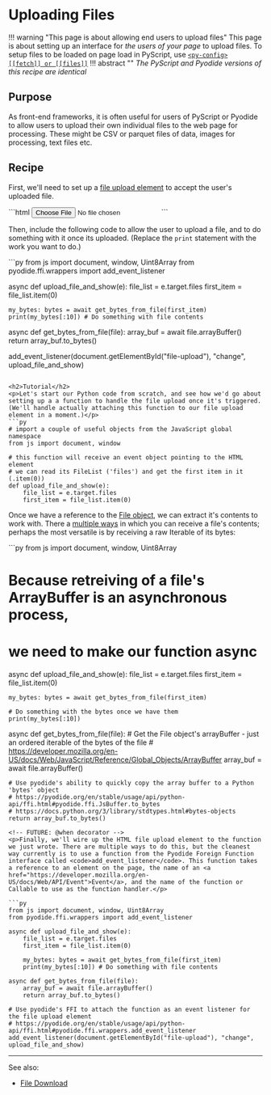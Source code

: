 # Uploading Files

!!! warning "This page is about allowing end users to upload files"
    This page is about setting up an interface for <i>the users of your page</i> to upload files. To setup files to be loaded on page load in PyScript, use <a href="https://docs.pyscript.net/latest/reference/elements/py-config.html#a-name-fetch-fetch-a"><code>&lt;py-config&gt; [[fetch]] or [[files]]</code></a>
!!! abstract ""
    <i>The PyScript and Pyodide versions of this recipe are identical</i>


<h2>Purpose</h2>
<p>As front-end frameworks, it is often useful for users of PyScript or Pyodide to allow users to upload their own individual files to the web page for processing. These might be CSV or parquet files of data, images for processing, text files etc.</p>
<h2>Recipe</h2>
<p>First, we'll need to set up a <a href="https://developer.mozilla.org/en-US/docs/Web/HTML/Element/input/file">file upload element</a> to accept the user's uploaded file.</p>
```html
<label for="Upload a File"></label>
<input type="file" id="file-upload">
```
<p>Then, include the following code to allow the user to upload a file, and to do something with it once its uploaded. (Replace the <code>print</code> statement with the work you want to do.)</p>
```py
from js import document, window, Uint8Array
from pyodide.ffi.wrappers import add_event_listener
    
async def upload_file_and_show(e):
    file_list = e.target.files
    first_item = file_list.item(0)
    
    my_bytes: bytes = await get_bytes_from_file(first_item)
    print(my_bytes[:10]) # Do something with file contents
    
async def get_bytes_from_file(file):
    array_buf = await file.arrayBuffer()
    return array_buf.to_bytes()
    
add_event_listener(document.getElementById("file-upload"), "change", upload_file_and_show)

```

<h2>Tutorial</h2>
<p>Let's start our Python code from scratch, and see how we'd go about setting up a a function to handle the file upload once it's triggered. (We'll handle actually attaching this function to our file upload element in a moment.)</p>
```py
# import a couple of useful objects from the JavaScript global namespace
from js import document, window
    
# this function will receive an event object pointing to the HTML element
# we can read its FileList ('files') and get the first item in it (.item(0))
def upload_file_and_show(e):
    file_list = e.target.files
    first_item = file_list.item(0)

```
<p>Once we have a reference to the <a href="https://developer.mozilla.org/en-US/docs/Web/API/File">File object</a>, we can extract it's contents to work with. There a <a href="https://developer.mozilla.org/en-US/docs/Web/API/File#instance_methods">multiple ways</a> in which you can receive a file's contents; perhaps the most versatile is by receiving a raw Iterable of its bytes:</p>
```py
from js import document, window, Uint8Array

# Because retreiving of a file's ArrayBuffer is an asynchronous process,
# we need to make our function async
async def upload_file_and_show(e):
    file_list = e.target.files
    first_item = file_list.item(0)
    
    my_bytes: bytes = await get_bytes_from_file(first_item)

    # Do something with the bytes once we have them
    print(my_bytes[:10])
    
async def get_bytes_from_file(file):
    # Get the File object's arrayBuffer - just an ordered iterable of the bytes of the file
    # https://developer.mozilla.org/en-US/docs/Web/JavaScript/Reference/Global_Objects/ArrayBuffer
    array_buf = await file.arrayBuffer()
    
    # Use pyodide's ability to quickly copy the array buffer to a Python 'bytes' object
    # https://pyodide.org/en/stable/usage/api/python-api/ffi.html#pyodide.ffi.JsBuffer.to_bytes
    # https://docs.python.org/3/library/stdtypes.html#bytes-objects
    return array_buf.to_bytes()

```
<!-- FUTURE: @when decorator -->
<p>Finally, we'll wire up the HTML file upload element to the function we just wrote. There are multiple ways to do this, but the cleanest way currently is to use a function from the Pyodide Foreign Function interface called <code>add_event_listener</code>. This function takes a reference to an element on the page, the name of an <a href="https://developer.mozilla.org/en-US/docs/Web/API/Event">Event</a>, and the name of the function or Callable to use as the function handler.</p>

```py
from js import document, window, Uint8Array
from pyodide.ffi.wrappers import add_event_listener
    
async def upload_file_and_show(e):
    file_list = e.target.files
    first_item = file_list.item(0)
    
    my_bytes: bytes = await get_bytes_from_file(first_item)
    print(my_bytes[:10]) # Do something with file contents
    
async def get_bytes_from_file(file):
    array_buf = await file.arrayBuffer()
    return array_buf.to_bytes()
    
# Use pyodide's FFI to attach the function as an event listener for the file upload element
# https://pyodide.org/en/stable/usage/api/python-api/ffi.html#pyodide.ffi.wrappers.add_event_listener
add_event_listener(document.getElementById("file-upload"), "change", upload_file_and_show)

```
<hr>
<p>See also:
    <ul>
        <li><a href="/file-download">File Download</a></li>
    </ul>
</p>
<!-- 
    TODO: Add notes on other ways to transform the arraybuffer into an object 
    to_file(), etc
    https://pyodide.org/en/stable/usage/api/python-api/ffi.html#pyodide.ffi.JsBuffer
-->
